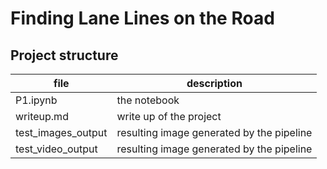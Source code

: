 # **Finding Lane Lines on the Road**

## Project structure

|file |description |
--- | --- |
|P1.ipynb|the notebook|
|writeup.md|write up of the project|
|test_images_output|resulting image generated by the pipeline|
|test_video_output|resulting image generated by the pipeline|
